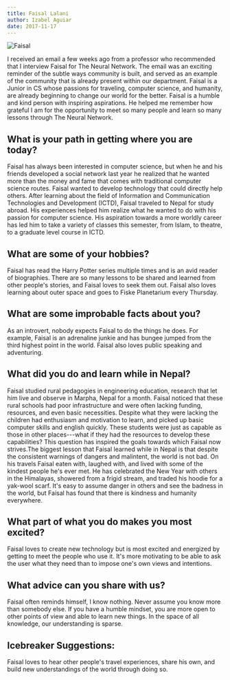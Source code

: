 ```yaml
---
title: Faisal Lalani
author: Izabel Aguiar
date: 2017-11-17
---
```


![Faisal](https://www.colorado.edu/cs/sites/default/files/styles/medium/public/article-image/faisal.jpg?itok=w4jmdq0a)

I received an email a few weeks ago from a professor who recommended that I
interview Faisal for The Neural Network. The email was an exciting reminder of
the subtle ways community is built, and served as an example of the community
that is already present within our department. Faisal is a Junior in CS whose
passions for traveling, computer science, and humanity, are already beginning
to change our world for the better. Faisal is a humble and kind person with
inspiring aspirations. He helped me remember how grateful I am for the
opportunity to meet so many people and learn so many lessons through The Neural
Network. 

What is your path in getting where you are today?
-------------------------------------------------

Faisal has always been interested in computer science, but when he and
his friends developed a social network last year he realized that he
wanted more than the money and fame that comes with traditional computer
science routes. Faisal wanted to develop technology that could directly
help others. After learning about the field of Information and
Communication Technologies and Development (ICTD), Faisal traveled to
Nepal for study abroad. His experiences helped him realize what he
wanted to do with his passion for computer science. His aspiration
towards a more worldly career has led him to take a variety of classes
this semester, from Islam, to theatre, to a graduate level course in
ICTD.

What are some of your hobbies?
---------------------------------

Faisal has read the Harry Potter series multiple times and is an avid
reader of biographies. There are so many lessons to be shared and
learned from other people's stories, and Faisal loves to seek them out.
Faisal also loves learning about outer space and goes to Fiske
Planetarium every Thursday.

What are some improbable facts about you?
------------------------------------------

As an introvert, nobody expects Faisal to do the things he does. For
example, Faisal is an adrenaline junkie and has bungee jumped from the
third highest point in the world. Faisal also loves public speaking and
adventuring.

What did you do and learn while in Nepal?
------------------------------------------

Faisal studied rural pedagogies in engineering education, research that
let him live and observe in Marpha, Nepal for a month. Faisal noticed
that these rural schools had poor infrastructure and were often lacking
funding, resources, and even basic necessities. Despite what they were
lacking the children had enthusiasm and motivation to learn, and picked
up basic computer skills and english quickly. These students were just
as capable as those in other places---what if they had the resources to
develop these capabilities? This question has inspired the goals towards
which Faisal now strives.The biggest lesson that Faisal learned while
in Nepal is that despite the consistent warnings of dangers and
malintent, the world is not bad. On his travels Faisal eaten with,
laughed with, and lived with some of the kindest people he's ever met.
He has celebrated the New Year with others in the Himalayas, showered
from a frigid stream, and traded his hoodie for a yak-wool scarf. It's
easy to assume danger in others and see the badness in the world, but
Faisal has found that there is kindness and humanity everywhere.

What part of what you do makes you most excited?
------------------------------------------------

Faisal loves to create new technology but is most excited and energized
by getting to meet the people who use it. It's more motivating to be
able to ask the user what they need than to impose one's own views and
intentions.

What advice can you share with us?
----------------------------------

Faisal often reminds himself, I know nothing. Never assume you know
more than somebody else. If you have a humble mindset, you are more open
to other points of view and able to learn new things. In the space of
all knowledge, our understanding is sparse.

Icebreaker Suggestions:
-------------------------

Faisal loves to hear other people's travel experiences, share his own,
and build new understandings of the world through doing so. 

